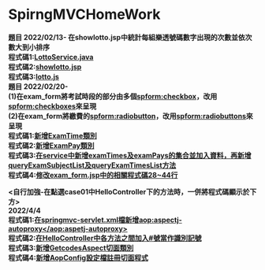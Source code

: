 # SpirngMVCHomeWork

<b>題目
2022/02/13-
在showlotto.jsp中統計每組樂透號碼數字出現的次數並依次數大到小排序<br>
程式碼1:[LottoService.java](https://github.com/ugug1314/SpirngMVCHomeWork/blob/main/src/main/java/com/study/springmvc/case02/service/LottoService.java)<br>
程式碼2:[showlotto.jsp](https://github.com/ugug1314/SpirngMVCHomeWork/blob/main/src/main/webapp/WEB-INF/views/case02/show_lotto.jsp)<br>
程式碼3:[lotto.js](https://github.com/ugug1314/SpirngMVCHomeWork/blob/main/src/main/webapp/js/loto.js)<br>
  <b>題目
2022/02/20-<br>
(1)在exam_form將考試時段的部分由多個<spform:checkbox>，改用<spform:checkboxes>來呈現<br>
(2)在exam_form將繳費的<spform:radiobutton>，改用<spform:radiobuttons>來呈現<br>
程式碼1:[新增ExamTime類別](https://github.com/ugug1314/SpirngMVCHomeWork/blob/main/src/main/java/com/study/springmvc/case03/entity/ExamTime.java)<br>
程式碼2:[新增ExamPay類別](https://github.com/ugug1314/SpirngMVCHomeWork/blob/main/src/main/java/com/study/springmvc/case03/entity/ExamPay.java)<br>
程式碼3:[在service中新增examTimes及examPays的集合並加入資料，再新增queryExamSubjectList及queryExamTimesList方法](https://github.com/ugug1314/SpirngMVCHomeWork/blob/main/src/main/java/com/study/springmvc/case03/service/ExamService.java)<br>
程式碼4:[修改exam_form.jsp中的相關程式碼28~44行](https://github.com/ugug1314/SpirngMVCHomeWork/blob/main/src/main/webapp/WEB-INF/views/case03/exam_form.jspf)

<自行加強-在點選case01中HelloController下的方法時，一併將程式碼顯示於下方><br>
2022/4/4<br>
程式碼1:[在springmvc-servlet.xml檔新增<aop:aspectj-autoproxy></aop:aspetj-autoproxy>](https://github.com/ugug1314/SpirngMVCHomeWork/blob/main/src/main/webapp/WEB-INF/springmvc-servlet.xml)<br>
程式碼2:[在HelloController中各方法之間加入#號當作識別記號](https://github.com/ugug1314/SpirngMVCHomeWork/blob/main/src/main/java/com/study/springmvc/case01/controller/HelloController.java)<br>
程式碼3:[新增GetcodesAspect切面類別](https://github.com/ugug1314/SpirngMVCHomeWork/blob/main/src/main/java/com/study/springmvc/case01/entity/AopConfig.java)<br>
程式碼4:[新增AopConfig設定檔註冊切面程式](https://github.com/ugug1314/SpirngMVCHomeWork/blob/main/src/main/java/com/study/springmvc/case01/entity/AopConfig.java)<br>
